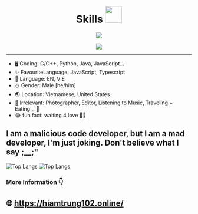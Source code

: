 <h1 align="center"> Skills <img src="https://cdn.discordapp.com/attachments/990995960945586250/1101026524062298122/3895-blueclouds.gif" height="45px"></h1>

<p align="center">
  <a href="https://github.com/hiamtrung102">
    <img src="https://skillicons.dev/icons?i=js,ts,c,cpp,cs,java,python,nodejs,react,angular,discord" />
  </a>
</p>
<p align="center">
  <a href="https://github.com/hiamtrung102">
    <img src="https://skillicons.dev/icons?i=androidstudio,unity,php,mongodb,docker,mysql" />
  </a>
</p>

---
* 🖥️ Coding: C/C++, Python, Java, JavaScript...
* ✨ FavouriteLanguage: JavaScript, Typescript
* 📝 Language: EN, VIE
* ⛄️ Gender: Male [he/him]
* 🌏 Location: Vietnamese, United States
* 🌠 Irrelevant: Photographer, Editor, Listening to Music, Traveling + Eating... 🤟
* 😂 fun fact: waiting 4 love 🤦‍♂️

## I am a malicious code developer, but I am a mad developer, I'm just joking. Don't believe what I say ;__;"

![Top Langs](https://github-readme-stats.vercel.app/api/top-langs/?username=hiamtrung103&layout=compact)
![Top Langs](https://github-readme-stats.vercel.app/api/top-langs/?username=hiamtrung103&hide_progress=true)

### More Information 👇
## 🌐 https://hiamtrung102.online/
